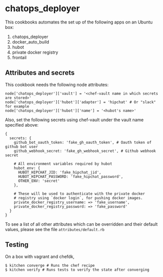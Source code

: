 # chatops_deployer

This cookbooks automates the set up of the following apps on an Ubuntu box:

1. chatops_deployer
2. docker_auto_build
3. hubot
4. private docker registry
5. frontail

## Attributes and secrets

This cookbook needs the following node attributes:

```
node['chatops_deployer']['vault'] = '<chef-vault name in which secrets are stored>'
node['chatops_deployer']['hubot']['adapter'] = 'hipchat' # Or "slack" for example
node['chatops_deployer']['hubot']['name'] = '<hubot's name>'
```

Also, set the following secrets using chef-vault under the vault name specified above:

```
{
  secrets: {
    github_bot_oauth_token: 'fake_gh_oauth_token', # Oauth token of github bot user
    github_webhook_secret: 'fake_gh_webhook_secret', # Github webhook secret

    # All environment variables required by hubot
    hubot_env: {
      HUBOT_HIPCHAT_JID: 'fake_hipchat_jid',
      HUBOT_HIPCHAT_PASSWORD: 'fake_hipchat_password',
      OTHER_ENV: 'secret'
    },

    # These will be used to authenticate with the private docker
    # registry using `docker login`, for pushing docker images.
    private_docker_registry_username: => 'fake_username',
    private_docker_registry_password: => 'fake_password'
  }
}
```

To see a list of all other attributes which can be overridden and their default
values, please see the file `attributes/default.rb`

## Testing

On a box with vagrant and chefdk,

```
$ kitchen converge # Runs the chef recipe
$ kitchen verify # Runs tests to verify the state after converging
```
